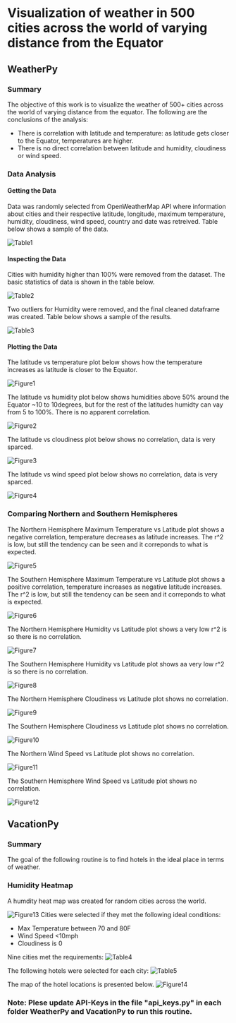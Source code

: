 # Visualization of weather in 500 cities across the world of varying distance from the Equator


## WeatherPy

### Summary
The objective of this work is to visualize the weather of 500+ cities across the world of varying distance from the equator.
The following are the conclusions of the analysis:
* There is correlation with latitude and temperature: as latitude gets closer to the Equator, temperatures are higher.
* There is no direct correlation between latitude and humidity, cloudiness or wind speed.

### Data Analysis
#### Getting the Data
Data was randomly selected from OpenWeatherMap API where information about cities and their respective latitude, longitude, maximum temperature, humidity, cloudiness, wind speed, country and date was retreived. Table below shows a sample of the data.

![Table1](WeatherPy/Images/Table1.jpg)

#### Inspecting the Data
Cities with humidity higher than 100% were removed from the dataset. The basic statistics of data is shown in the table below.

![Table2](WeatherPy/Images/Table2.jpg)

Two outliers for Humidity were removed, and the final cleaned dataframe was created. Table below shows a sample of the results.

![Table3](WeatherPy/Images/Table3.jpg)

#### Plotting the Data

The latitude vs temperature plot below shows how the temperature increases as latitude is closer to the Equator.

![Figure1](WeatherPy/Images/Fig1.png)

The latitude vs humidity plot below shows humidities above 50% around the Equator ~10 to 10degrees, but for the rest of the latitudes humidty can vay from 5 to 100%. There is no apparent correlation.

![Figure2](WeatherPy/Images/Fig2.png)

The latitude vs cloudiness plot below shows no correlation, data is very sparced.

![Figure3](WeatherPy/Images/Fig3.png)

The latitude vs wind speed plot below shows no correlation, data is very sparced.

![Figure4](WeatherPy/Images/Fig4.png)

### Comparing Northern and Southern Hemispheres

The Northern Hemisphere Maximum Temperature vs Latitude plot shows a negative correlation, temperature decreases as latitude increases. The r^2 is low, but still the tendency can be seen and it correponds to what is expected.

![Figure5](WeatherPy/Images/Fig5.png)

The Southern Hemisphere Maximum Temperature vs Latitude plot shows a positive correlation, temperature increases as negative latitude increases. The r^2 is low, but still the tendency can be seen and it correponds to what is expected.

![Figure6](WeatherPy/Images/Fig6.png)

The Northern Hemisphere Humidity vs Latitude plot shows a  very low  r^2 is so there is no correlation.

![Figure7](WeatherPy/Images/Fig7.png)

The Southern Hemisphere Humidity vs Latitude plot shows aa  very low  r^2 is so there is no correlation.

![Figure8](WeatherPy/Images/Fig8.png)

The Northern Hemisphere Cloudiness vs Latitude plot shows no correlation.

![Figure9](WeatherPy/Images/Fig9.png)

The Southern Hemisphere Cloudiness vs Latitude plot shows no correlation.

![Figure10](WeatherPy/Images/Fig10.png)

The Northern Wind Speed vs Latitude plot shows no correlation.

![Figure11](WeatherPy/Images/Fig11.png)

The Southern Hemisphere Wind Speed vs Latitude plot shows no correlation.

![Figure12](WeatherPy/Images/Fig12.png)

## VacationPy

### Summary
The goal of the following routine is to find hotels in the ideal place in terms of weather.

### Humidity Heatmap
A humdity heat map was created for random cities across the world.

![Figure13](VacationPy/Images/Fig1.png)
Cities were selected if they met the following ideal conditions:
* Max Temperature between 70 and 80F
* Wind Speed <10mph
* Cloudiness is 0

Nine cities met the requirements:
![Table4](VacationPy/Images/Table1.jpg)

The following hotels were selected for each city:
![Table5](VacationPy/Images/Table2.jpg)

The map of the hotel locations is presented below.
![Figure14](VacationPy/Images/Fig2.png)

### Note: Plese update API-Keys in the file "api_keys.py" in each folder WeatherPy and VacationPy to run this routine.
